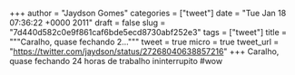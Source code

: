 
+++
author = "Jaydson Gomes"
categories = ["tweet"]
date = "Tue Jan 18 07:36:22 +0000 2011"
draft = false
slug = "7d440d582c0e9f861caf6bde5ecd8730abf252e3"
tags = ["tweet"]
title = """Caralho, quase fechando 2..."""
tweet = true
micro = true
tweet_url = "https://twitter.com/jaydson/status/27268040638857216"
+++
Caralho, quase fechando 24 horas de trabalho ininterrupito #wow
